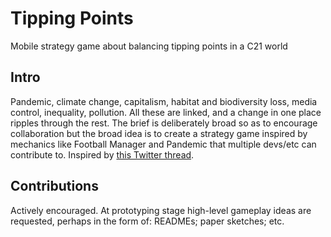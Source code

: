 # Tipping Points
Mobile strategy game about balancing tipping points in a C21 world

## Intro
Pandemic, climate change, capitalism, habitat and biodiversity loss, media control, inequality, pollution. All these are linked, and a change in one place ripples through the rest. The brief is deliberately broad so as to encourage collaboration but the broad idea is to create a strategy game inspired by mechanics like Football Manager and Pandemic that multiple devs/etc can contribute to. Inspired by [this Twitter thread](https://twitter.com/Flexicoder/status/1248929526542938113).

## Contributions
Actively encouraged. At prototyping stage high-level gameplay ideas are requested, perhaps in the form of: READMEs; paper sketches; etc. 
